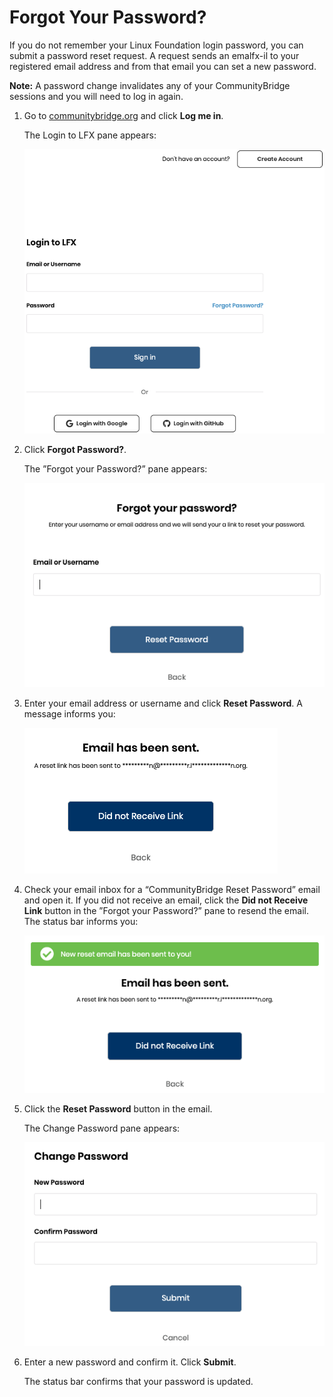 # Forgot Your Password?
If you do not remember your Linux Foundation login password, you can submit a password reset request. A request sends an emalfx-il to your registered email address and from that email  you can set a new password.

**Note:** A password change invalidates any of your CommunityBridge sessions and you will need to log in again.

1. Go to [communitybridge.org](https://communitybridge.org/) and click **Log me in**.

   The Login to LFX pane appears:

   ![Login to LFX](imgs/lfx-login-to-lfx.png)

1. Click **Forgot Password?**.

   The ”Forgot your Password?” pane appears:

   ![Forgot your password?](imgs/lfx-forgot-your-password.png)

1. Enter your email address or username and click **Reset Password**. A message informs you:

   ![Email Sent Message](imgs/lfx-email-has-been-sent.png)

1. Check your email inbox for a “CommunityBridge Reset Password” email and open it. If you did not receive an email, click the **Did not Receive Link** button in the ”Forgot your Password?” pane to resend the email. The status bar informs you:

   ![New Reset Password Email Sent](imgs/lfx-new-reset-password-email-sent.png)

1. Click the **Reset Password** button in the email.

   The Change Password pane appears:

   ![Change Password](imgs/lfx-change-password.png)

1. Enter a new password and confirm it. Click **Submit**.

   The status bar confirms that your password is updated.
